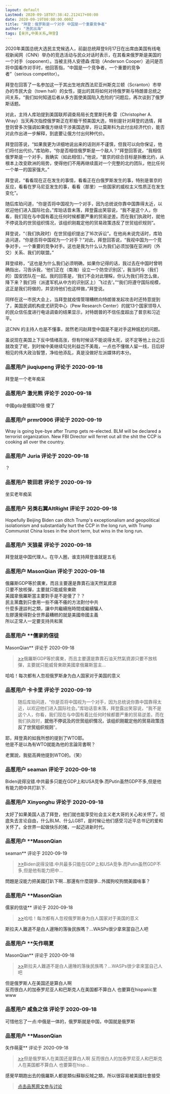 ```yaml
---
layout: default
Lastmod: 2020-09-18T07:38:42.212417+00:00
date: 2020-09-19T00:00:00.000Z
title: "拜登：俄罗斯是一个对手 中国是一个重要竞争者"
author: "渔民出海"
tags: [亲共,中美关系,拜登]
---
```


2020年美国总统大选民主党候选人，前副总统拜登9月17日在出席由美国有线电视新闻网（CNN）举办的竞选活动与民众对话时表示，在其看来俄罗斯是美国的一个对手（opponent）。当被主持人安德森·库珀（Anderson Cooper）追问是否将中国看作对手时，他回答指，“中国是一个竞争者，一个重要的竞争者”（serious competitor）。  
  
拜登在回答了一名参加这一于其出生地宾西法尼亚州斯克兰顿（Scranton）市举办的市民大会（town hall）的女性，提出的其将如何对待俄罗斯与特朗普总统之间关系，“我们如何知道后者从多方面使美国陷入危险的”问题后，再次谈到了俄罗斯话题。  
  
对此，主持人库珀提到美国联邦调查局局长克里斯托弗·雷（Christopher A. Wray）当天再次指控俄罗斯正在积极干预美国大选，特别是针对拜登的选情，拜登则曾多次强调如果俄方继续干涉美国选举，将让莫斯科为此付出经济代价，能否对此作出进一步解释，到底要让俄方付出何种代价。  
  
拜登回答说，“如果我更为详细地说出来的话则并不谨慎，但我可以向你保证，他们将付出代价。”库珀称，“你是否相信俄罗斯是一个敌人？”拜登回答说，“我相信俄罗斯是一个对手，我确实（如此相信）。”他说，“普京的综合目标是拆散北约，从根本上改变欧洲的局势，使得他们不用再继续面对一个完整的北约团队，他比任何一个单一的国家强大。”  
  
  
拜登说，“看看现在正在发生的事情，看看正在白俄罗斯发生的事，特别是普京的反应，看看在罗马尼亚发生的事，看看（那里）一些国家的威权主义性质正在发生变化”。  
  
随后库珀问道，“你是否将中国视为一个对手，因为总统说你靠中国靠得太近，以欢迎他们进入国际社会。”库珀话音未落，拜登露出笑容说，“我不是这个人，你看，我们现在与中国有着比任何时候都要严重的贸易逆差。而在我们执政时，就他不停说及的世贸组织情况，该组织刚裁定他的贸易政策违反了世贸组织规则”。  
  
拜登说，“（我们执政时）在世贸组织提出了16次诉讼”。在他尚未说完话时，库珀追问道，“你是否将中国视为一个对手？”对此，拜登回答说，“我视中国为一个竞争对手，一个重要的竞争对手。这也是我为什么认为我们必须加强在亚洲的（外交）关系、我们的联盟。”  
  
拜登续称，“这也是为什么我们必须明确，如果你记得的话，我过去在中国时曾明确指出，习告诉我，‘他们正在（南海）设立一个防空识别区’，我当时与（我们的）国安团队在一起。我的回答是，‘我们不会对此理睬，你认为我们将怎么做，降下来？我们将（派遣军机从中方的识别区上）飞过去’。”“我们将遵守国际规模，这正是我们将做的，并坚持他们也这样做，”拜登说。  
  
同样在这一市民大会上，当拜登就疫情管理糟糕向特朗普发起攻击时还特意提到了，美国民调机构皮尤研究中心（Pew Research Center）的就13个国家领导人的民众信任度进行电话调查的结果显示，对特朗普的不信任度超出了普京和习近平。  
  
  
  
这CNN 的主持人也是不懂事，居然老问赵拜登中国是不是对手这种尴尬的问题。  
  
虽说现在美国上下反中情绪高涨，但有时候话不能说得太死，说不定等他上台之后就改变了呢，到时候中美继续勾兑利益岂不美哉，一点也不懂做人留一线，日后好相见的伟大政治智慧，净给他添乱，真是没做好左派媒体的本分。

            
### 品葱用户 **jiuqiupeng** 评论于 2020-09-18
        
拜登是一个老年痴呆
        


            
### 品葱用户 **激光熊** 评论于 2020-09-18
        
中國gdp是俄國10倍 傻了
        


            
### 品葱用户 **prmr0906** 评论于 2020-09-19
        
Wray is going bye-bye after Trump gets re-elected. BLM will be declared a terrorist organization. New FBI Director will ferret out all the shit the CCP is cooking all over the country.
        


            
### 品葱用户 **Juria** 评论于 2020-09-18
        
？
        


            
### 品葱用户 **筱田君** 评论于 2020-09-19
        
坐实老年痴呆
        


            
### 品葱用户 **另类右翼AltRight** 评论于 2020-09-18
        
Hopefully Beijing Biden can ditch Trump's exceptionalism and geopolitical isolationism and substantially hurt the CCP in the long run, with Trump Communist China loses in the short term, but wins in the long run.
        


            
### 品葱用户 **天狼星** 评论于 2020-09-18
        
拜登就是中国代理人。在华人圈，谁支持拜登谁就是五毛
        


            
### 品葱用户 **MasonQian** 评论于 2020-09-18
        
俄羅斯GDP等於廣東，而且主要還是靠賣石油天然氣資源  
只要不放核彈，主要就只能威脅東歐  
美國拿俄羅斯當主要對手是不是傻了？？  
民主黨蠢到只會用一些不痛不癢的方法對付中共  
什麼多邊談判之類，讓中共繼續拖時間或繼續騙人  
左膠還覺得對全世界最糟糕的就是美國帝國主義  
所以正常人一定要支持共和黨
        


            
### 品葱用户 **儒家的信徒 
MasonQian** 评论于 2020-09-18
        
> [\>>]( "/article/item_id-498447#")俄羅斯GDP等於廣東，而且主要還是靠賣石油天然氣資源只要不放核彈，主要就只能威脅東歐美國拿俄羅斯當主...

  
哈哈！每次都有人忽视俄罗斯身为白人国家对于美国的意义
        


            
### 品葱用户 **卡卡里** 评论于 2020-09-19
        
> 随后库珀问道，“你是否将中国视为一个对手，因为总统说你靠中国靠得太近，以欢迎他们进入国际社会。”库珀话音未落，拜登露出笑容说，“我不是这个人，你看，我们现在与中国有着比任何时候都要严重的贸易逆差。而在我们执政时，**就他不停说及的世贸组织情况，该组织刚裁定他的贸易政策违反了世贸组织规则**”。

  
  
耶，拜登真的如我所想的提到了WTO耶。  
他是不是以為有WTO就能為他的言論背書啊？  
  
老實說，我挺高興他提到WTO的。（笑）
        


            
### 品葱用户 **seaman** 评论于 2020-09-18
        
Biden说得没错.中共最多只能在GDP上和USA竞争.而Putin虽然GDP不多,但是他有能力把中共打趴下.
        


            
### 品葱用户 **Xinyonghu** 评论于 2020-09-18
        
太好了如果美国人选了拜登，他们就也能享受社会主义老大哥的关心和关怀了。彻底失去言论自由，什么BLM、什么LGBT，是时候让他们感受习近平总书记的爱和关怀了。全世界一起做快乐的猪，一起迈进新时代。
        


            
### 品葱用户 **MasonQian 
seaman** 评论于 2020-09-19
        
> [\>>]( "/article/item_id-498455#")Biden说得没错.中共最多只能在GDP上和USA竞争.而Putin虽然GDP不多,但是他有能力把中...

  
  
問題是沒能力把美國打趴下啊...那還有什麼競爭...外國狗咬狗關美國啥事？
        


            
### 品葱用户 **MasonQian 
儒家的信徒** 评论于 2020-09-18
        
> [\>>]( "/article/item_id-498448#")哈哈！每次都有人忽视俄罗斯身为白人国家对于美国的意义

  
  
斯拉夫人難道不是白人邊陲的落後民族嗎？...WASPs很少拿來當自己人吧
        


            
### 品葱用户 **矢作萌夏 
MasonQian** 评论于 2020-09-18
        
> [\>>]( "/article/item_id-498469#")斯拉夫人難道不是白人邊陲的落後民族嗎？...WASPs很少拿來當自己人吧

  
但是俄罗斯人在美国还是算白人啊  
反而很白人的加泰罗尼亚人和巴斯克人在美国都不算白人 也要算在hispanic里www
        


            
### 品葱用户 **咸鱼之体** 评论于 2020-09-18
        
可惜他忘了一点:中俄是一体的，俄罗斯就是中国，中国就是俄罗斯
        


            
### 品葱用户 **MasonQian 
矢作萌夏** 评论于 2020-09-18
        
> [\>>]( "/article/item_id-498477#")但是俄罗斯人在美国还是算白人啊 反而很白人的加泰罗尼亚人和巴斯克人在美国都不算白人 也要算在hisp...

  
  
感覺早期跑出去的俄羅斯人都是類似蘇聯反賊之類，所以很容易被美國社會接受
        






> [点击品葱原文参与讨论](https://pincong.rocks/article/24202)

